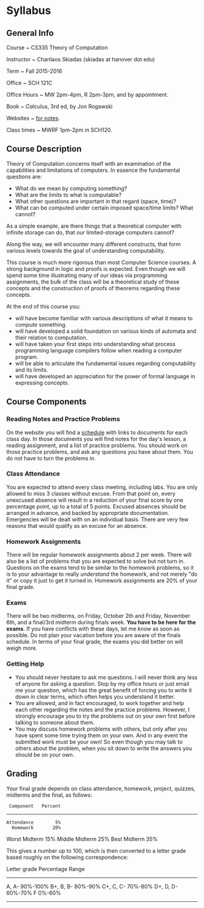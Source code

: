 # Syllabus

## General Info

Course
  ~ CS335 Theory of Computation

Instructor
  ~ Charilaos Skiadas (skiadas at hanover dot edu)

Term
  ~ Fall 2015-2016

Office
  ~ SCH 121C

Office Hours
  ~ MW 2pm-4pm, R 2pm-3pm, and by appointment.

Book
  ~ *Calculus*, 3rd ed, by Jon Rogawski

Websites
  ~ [for notes](skiadas.github.io/TheoryCompCourse/site/).

Class times
  ~ MWRF 1pm-2pm in SCH120.

## Course Description

Theory of Computation concerns itself with an examination of the capabilities and limitations of computers. In essence the fundamental questions are:

- What do we mean by computing something?
- What are the limits to what is computable?
- What other questions are important in that regard (space, time)?
- What can be computed under certain imposed space/time limits? What cannot?

As a simple example, are there things that a theoretical computer with infinite storage can do, that our limited-storage computers cannot?

Along the way, we will encounter many different constructs, that form various levels towards the goal of understanding computability.

This course is much more rigorous than most Computer Science courses. A strong background in logic and proofs is expected. Even though we will spend some time illustrating many of our ideas via programming assignments, the bulk of the class will be a theoretical study of these concepts and the construction of proofs of theorems regarding these concepts.

At the end of this course you:

- will have become familiar with various descriptions of what it means to *compute* something.
- will have developed a solid foundation on various kinds of automata and their relation to computation.
- will have taken your first steps into understanding what process programming language compilers follow when reading a computer program.
- will be able to articulate the fundamental issues regarding computability and its limits.
- will have developed an appreciation for the power of formal language in expressing concepts.

## Course Components

### Reading Notes and Practice Problems

On the website you will find a [schedule](http://skiadas.github.io/TheoryCompCourse/site/schedule.html) with links to documents for each class day. In those documents you will find notes for the day's lesson, a reading assignment, and a list of practice problems. You should work on those practice problems, and ask any questions you have about them. You do not have to turn the problems in.

### Class Attendance

You are expected to attend every class meeting, including labs. You are only allowed to miss 3 classes without excuse. From that point on, every unexcused absence will result in a reduction of your final score by one percentage point, up to a total of 5 points. Excused absences should be arranged in advance, and backed by appropriate documentation. Emergencies will be dealt with on an individual basis. There are very few reasons that would qualify as an excuse for an absence.

### Homework Assignments

There will be regular homework assignments about 2 per week. There will also be a list of problems that you are expected to solve but not turn in. Questions on the exams tend to be similar to the homework problems, so it is to your advantage to really *understand* the homework, and not merely "do it" or copy it just to get it turned in. Homework assignments are 20% of your final grade.

### Exams

There will be two midterms, on Friday, October 2th and Friday, November 6th, and a final/3rd midterm during finals week. **You have to be here for the exams**. If you have conflicts with these days, let me know as soon as possible. Do not plan your vacation before you are aware of the finals schedule. In terms of your final grade, the exams you did better on will weigh more.

### Getting Help

- You should never hesitate to ask me questions. I will never think any less of anyone for asking a question. Stop by my office hours or just email me your question, which has the great benefit of forcing you to write it down in clear terms, which often helps you understand it better.
- You are allowed, and in fact encouraged, to work together and help each other regarding the notes and the practice problems. However, I strongly encourage you to try the problems out on your own first before talking to someone about them.
- You may discuss homework problems with others, but only after you have spent some time trying them on your own. And in any event the submitted work must be your own! So even though you may talk to others about the problem, when you sit down to write the answers you should be on your own.

## Grading

Your final grade depends on class attendance, homework, project, quizzes, midterms and the final, as follows:

     Component   Percent
--------------  --------
    Attendance        5%
      Homework       20%
 Worst Midterm       15%
Middle Midterm       25%
  Best Midterm       35%

This gives a number up to 100, which is then converted to a letter grade based roughly on the following correspondence:

 Letter grade     Percentage Range
--------------   -----------------
   A, A-                  90%-100%
   B+, B, B-               80%-90%
   C+, C, C-               70%-80%
   D+, D, D-               60%-70%
      F                     0%-60%
--------------   -----------------

